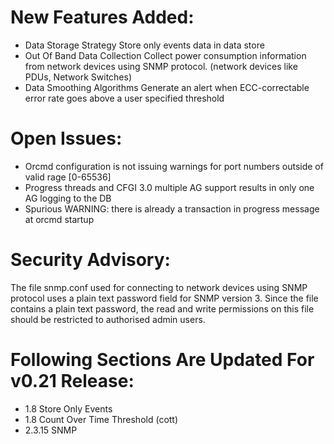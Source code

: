New Features Added:
===================

* Data Storage Strategy
  Store only events data in data store
* Out Of Band Data Collection
  Collect power consumption information from network devices using SNMP
  protocol. (network devices like PDUs, Network Switches)
* Data Smoothing Algorithms
  Generate an alert when ECC-correctable error rate goes above a user
  specified threshold


Open Issues:
============

* Orcmd configuration is not issuing warnings for port numbers outside of valid rage [0-65536]
* Progress threads and CFGI 3.0 multiple AG support results in only one AG logging to the DB
* Spurious WARNING: there is already a transaction in progress message at orcmd startup


Security Advisory:
==================

The file snmp.conf used for connecting to network devices using SNMP 
protocol uses a plain text password field for SNMP version 3. Since the 
file contains a plain text password, the read and write permissions 
on this file should be restricted to authorised admin users.


Following Sections Are Updated For v0.21 Release:
=================================================

* 1.8 Store Only Events
* 1.8 Count Over Time Threshold (cott)
* 2.3.15 SNMP
